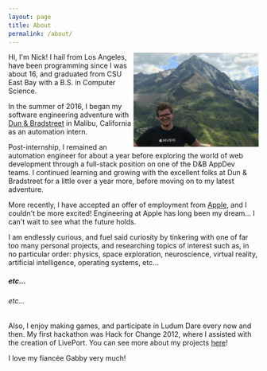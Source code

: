 ```yaml
---
layout: page
title: About
permalink: /about/
---
```


<img style="max-width: 50%;
    float: right;
    height: auto"
    src="/assets/about/about-me-2.jpg">

Hi, I'm Nick! I hail from Los Angeles, have been programming since I was about 16, and graduated
from CSU East Bay with a B.S. in Computer Science.

In the summer of 2016, I began my software engineering adventure with [Dun & Bradstreet] in Malibu,
California as an automation intern.

Post-internship, I remained an automation engineer for about a year before exploring the world
of web development through a full-stack position on one of the D&B AppDev teams. I continued
learning and growing with the excellent folks at Dun & Bradstreet for a little over a year more,
before moving on to my latest adventure.

More recently, I have accepted an offer of employment from [Apple], and I couldn't be more excited!
Engineering at Apple has long been my dream... I can't wait to see what the future holds.

I am endlessly curious, and fuel said curiosity by tinkering with one of far too many personal
projects, and researching topics of interest such as, in no particular order: physics, space
exploration, neuroscience, virtual reality, artificial intelligence, operating systems, etc...

##### etc...

###### etc...

Also, I enjoy making games, and participate in Ludum Dare every now and then. My first hackathon
was Hack for Change 2012, where I assisted with the creation of LivePort. You can see more about my
projects [here](/projects/)!

I love my fiancée Gabby very much!

[//]: # 'External Links'
[dun & bradstreet]: https://www.dnb.com/
[apple]: https://www.apple.com/
